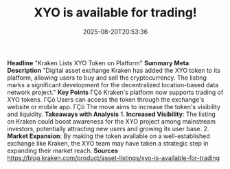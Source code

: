 ﻿---
title: "XYO is available for trading!"
date: "2025-08-20T20:53:36"
category: "Markets"
summary: ""
slug: "xyo is available for trading"
source_urls:
  - "https://blog.kraken.com/product/asset-listings/xyo-is-available-for-trading"
seo:
  title: "XYO is available for trading! | Hash n Hedge"
  description: ""
  keywords: ["news", "markets", "brief"]
---
**Headline** "Kraken Lists XYO Token on Platform"  **Summary Meta Description** "Digital asset exchange Kraken has added the XYO token to its platform, allowing users to buy and sell the cryptocurrency. The listing marks a significant development for the decentralized location-based data network project."  **Key Points**  ΓÇó Kraken's platform now supports trading of XYO tokens. ΓÇó Users can access the token through the exchange's website or mobile app. ΓÇó The move aims to increase the token's visibility and liquidity.  **Takeaways with Analysis**  1. **Increased Visibility**: The listing on Kraken could boost awareness for the XYO project among mainstream investors, potentially attracting new users and growing its user base. 2. **Market Expansion**: By making the token available on a well-established exchange like Kraken, the XYO team may have taken a strategic step in expanding their market reach.  **Sources** https://blog.kraken.com/product/asset-listings/xyo-is-available-for-trading 
